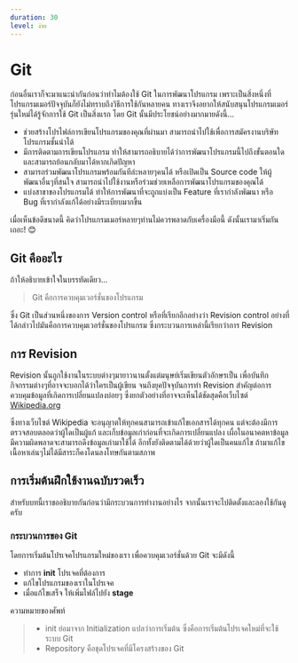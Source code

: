 ```yaml
---
duration: 30
level: ง่าย
---
```


# Git

ก่อนอื่นเราก็จะมาแนะนำกันก่อนว่าทำไมต้องใช้ Git ในการพัฒนาโปรแกรม เพราะเป็นสิ่งหนึ่งที่โปรแกรมเมอร์ปัจจุบันก็ยังไม่ทราบถึงวิธีการใช้กันหลายคน ทางเราจึงอยากให้สนับสนุนโปรแกรมเมอร์รุ่นใหม่ได้รู้จักการใช้ Git เป็นสิ่งแรก โดย Git นั้นมีประโยชน์อย่างมากมายดังนี้...

- ช่วยสร้างโปรไฟล์การเขียนโปรแกรมของคุณที่ผ่านมา สามารถนำไปใช้เพื่อการสมัครงานบริษัทโปรแกรมชั้นนำได้
- มีการติดตามการเขียนโปรแกรม ทำให้สามารถอธิบายได้ว่าการพัฒนาโปรแกรมนี้ไปถึงขั้นตอนใด และสามารถย้อนกลับมาได้หากเกิดปัญหา
- สามารถร่วมพัฒนาโปรแกรมพร้อมกันทีล่ะหลายๆคนได้ หรือเปิดเป็น Source code ให้ผู้พัฒนาอื่นๆที่สนใจ สามารถนำไปใช้งานหรือร่วมช่วยเหลือการพัฒนาโปรแกรมของคุณได้
- แบ่งสาขาของโปรแกรมได้ ทำให้การพัฒนาที่จะถูกแบ่งเป็น Feature ที่เรากำลังพัฒนา หรือ Bug ที่เรากำลังแก้ได้อย่างมีระเบียบมากขึ้น

เมื่อเห็นข้อดีขนาดนี้ คิดว่าโปรแกรมเมอร์หลายๆท่านไม่ควรพลาดกับเครื่องมือนี้ ดังนั้นเรามาเริ่มกันเถอะ! 😊

## Git คืออะไร

ถ้าให้อธิบายเข้าใจในบรรทัดเดียว...

> Git คือการควบคุมเวอร์ชั่นของโปรแกรม

ซึ่ง Git เป็นส่วนหนึ่งของการ Version control หรือที่เรียกอีกอย่างว่า Revision control อย่างที่ได้กล่าวไปมันคือการควบคุมเวอร์ชั่นของโปรแกรม ซึ่งกระบวนการเหล่านี้เรียกว่าการ Revision

## การ Revision

Revision นั้นถูกใช้งานในระบบต่างๆมายาวนานตั้งแต่มนุษย์เริ่มเขียนตัวอักษรเป็น เพื่อบันทึกกิจกรรมต่างๆที่อาจจะบอกได้ว่าใครเป็นผู้เขียน จนถึงยุคปัจจุบันการทำ Revision สำคัญต่อการควบคุมข้อมูลที่เกิดการเปลี่ยนแปลงบ่อยๆ ซึ่งยกตัวอย่างที่อาจจะเห็นได้ชัดสุดคือเว็บไซต์ [Wikipedia.org](https://www.wikipedia.org)

ซึ่งทางเว็บไซต์ Wikipedia จะอนุญาตให้ทุกคนสามารถเข้าแก้ไขเอกสารได้ทุกคน แต่จะต้องมีการตรวจสอบตลอดว่าผู้ใดเป็นผู้แก้ และเก็บข้อมูลเก่าก่อนที่จะเกิดการเปลี่ยนแปลง เผื่อในอนาคตหาข้อมูลมีความผิดพลาดจะสามารถดึงข้อมูลเก่ามาใช้ได้ อีกทั้งยังติดตามได้ด้วยว่าผู้ใดเป็นคนแก้ไข ถ้ามาแก้ไขเนื้อหาเล่นๆไม่ได้มีสาระก็คงโดนลงโทษกันตามสภาพ

## การเริ่มต้นฝึกใช้งานฉบับรวดเร็ว

สำหรับบทนี้เราขออธิบายกันก่อนว่ามีกระบวนการทำงานอย่างไร จากนั้นเราจะไปติดตั้งและลองใช้กันดูครับ

### กระบวนการของ Git

โดยการเริ่มต้นโปรเจคโปรแกรมใหม่ของเรา เพื่อควบคุมเวอร์ชั่นด้วย Git จะมีดังนี้

- ทำการ **init** โปรเจคที่ต้องการ
- แก้ไขโปรแกรมของเราในโปรเจค
- เมื่อแก้ไขเสร็จ ให้เพิ่มไฟล์ไปยัง **stage**

ความหมายของศัพท์

> - init ย่อมาจาก Initialization แปลว่าการเริ่มต้น ซึ่งคือการเริ่มต้นโปรเจคใหม่ที่จะใช้ระบบ Git
> - Repository คือชุดโปรเจคที่มีโครงสร้างของ Git
